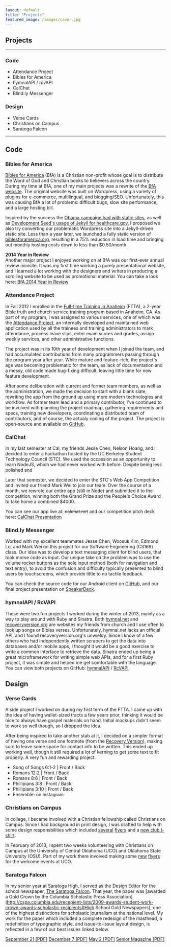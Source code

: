 ```yaml
---
layout: default
title: "Projects"
featured_image: /images/cover.jpg
---
```


## Projects
---

### Code

* Attendance Project
* Bibles for America
* hymnalAPI / rcvAPI
* CalChat
* Blind.ly Messenger

### Design

* Verse Cards
* Christians on Campus
* Saratoga Falcon
  

---

## Code

### Bibles for America

[Bibles for America](bfa.org) (BfA) is a Christian non-profit whose goal is to distribute the Word of God and Christian books to believers across the country. During my time at BfA, one of my main projects was a rewrite of the [BfA website](biblesforamerica.org). The original website was built on Wordpress, using a variety of plugins for e-commerce, multilingual, and blogging/SEO. Unfortunately, this was causing BfA a lot of problems: difficult bugs, slow site performance, and a large hosting bill. 

Inspired by the success the [Obama campaign had with static sites](http://kylerush.net/blog/meet-the-obama-campaigns-250-million-fundraising-platform/), as well as [Development Seed's usage of Jekyll for healthcare.gov](http://www.theatlantic.com/technology/archive/2013/06/healthcaregov-code-developed-by-the-people-and-for-the-people-released-back-to-the-people/277295/), I proposed we also try converting our problematic Wordpress site into a Jekyll-driven static site. Less than a year later, we launched a fully static version of [biblesforamerica.org](bfa.org), resulting in a 75% reduction in load time and bringing out monthly hosting costs down to less than $0.50/month.

**2014 Year in Review**  
Another major project I enjoyed working on at BfA was our first-ever annual review minisite. It was my first time working a purely presentational website, and I learned a lot working with the designers and writers in producing a scrolling website to be used as promotional material. You can take a look here: [BfA 2014 Year in Review](bfa.org/2014)


### Attendance Project

In Fall 2012 I enrolled in the [Full-time Training in Anaheim](ftta.org) (FTTA), a 2-year Bible truth and church service training program based in Anaheim, CA. As part of my program, I was assigned to various services, one of which was the [Attendance Project](https://github.com/attendanceproject/djattendance), an internally developed and maintained web application used by all the trainees and training administrators to mark attendance, process leave slips, enter exam scores and grades, assign weekly services, and other administrative functions.

The project was in its 10th year of development when I joined the team, and had accumulated contributions from many programmers passing through the program year after year. While mature and feature-rich, the project's age was becoming problematic for the team, as lack of documentation and a messy, old code made bug-fixing difficult, leaving little time for new feature development. 

After some deliberation with current and former team members, as well as the administration, we made the decision to start with a blank slate, rewriting the app from the ground up using more modern technologies and workflow. As former team lead and a primary contributor, I've continued to be involved with planning the project roadmap, gathering requirements and specs, training new developers, coordinating a distributed team of contributors, and of course, the actualy coding of the project. The project is open-source and available on [GitHub](https://github.com/attendanceproject/djattendance).

### CalChat

In my last semester at Cal, my friends Jesse Chen, Nelson Hoang, and I decided to enter a hackathon hosted by the UC Berkeley Student Technology Council (STC). We used the occassion as an opportunity to learn NodeJS, which we had never worked with before. Despite being less polished and 

Later that semester, we decided to enter the STC's Web App Competition and invited our friend Mark Wei to join our team. Over the course of a month, we rewrote our entire app (still in Node) and submitted it to the competition, winning both the Grand Prize and the People's Choice Award to take home a combined $4000. 

You can see our app live at: ~~calchat.net~~ and our competition pitch deck here: [CalChat Presentation](https://speakerdeck.com/ricefield/calchat)


### Blind.ly Messenger

Worked with my excellent teammates Jesse Chen, Woosuk Kim, Edmond Lo, and Mark Wei on this project for our Software Engineering (CS169) class. Our idea was to develop a text messaging client for blind users, that took morse code as input. Our unique take on the problem was to use the volume rocker buttons as the sole input method (both for navigation and text entry), to avoid the confusion and difficulty typically presented to blind users by touchscreens, which provide little to no tactile feedback.

You can check the source code for our Android client on [GitHub](https://github.com/pingpongboss/Blind.ly-Messenger), and our final project presentation on [SpeakerDeck](https://speakerdeck.com/ricefield/blindly-messenger).

### hymnalAPI / RcVAPI

These were two fun projects I worked during the winter of 2013, mainly as a way to play around with Ruby and Sinatra. Both [hymnal.net](hymnal.net) and [recoveryversion.org](online.recoveryversion.org) are websites my friends from church and I use often to look up songs or Bibles verses. Unfortunately, hymnal.net lacks an official API, and I found recoveryversion.org's unwieldy. Since I know of a few others who had independently written scrapers to get the data into databases and/or mobile apps, I thought it would be a good exercise to write a common interface to retrieve the data. Sinatra ended up being a great microframework for writing simple web APIs, and for a first Ruby project, it was simple and helped me get comfortable with the language. You can view both projects on GitHub: [hymnalAPI](https://github.com/ricefield/hymnalAPI) / [RcVAPI](https://github.com/ricefield/RcVAPI).


## Design

### Verse Cards

A side project I worked on during my first term of the FTTA. I came up with the idea of having wallet-sized tracts a few years prior, thinking it would be nice to always have gospel materials on hand. Initial mockups didn't seem to work so well though, so I dropped the idea.

After being inspired to take another stab at it, I decided on a simpler format of having one verse and one footnote (from the [Recovery Version](recoveryversion.org)), making sure to leave some space for contact info to be written. This ended up working well, though it still required a lot of kerning to get some text to fit properly. A very fun and rewarding project. 

* Song of Songs 6:1-2 | Front / Back
* Romans 12:2 | Front / Back
* Romans 8:6 | Front / Back
* Phillipians 3:8 | Front / Back
* Phillipians 3:10 | Front / Back
* Ensemble: on Instagram 

### Christians on Campus

In college, I became involved with a Christian fellowship called Christians on Campus. Since I had background in print design, I was drafted to help with some design responsbilities which included [several]() [flyers]() and a [new club t-shirt]().

In February of 2013, I spent two weeks volunteering with Christians on Campus at the University of Central Oklahoma (UCO) and Oklahoma State University (OSU). Part of my work there involved making some [new]() [flyers]() for the welcome events at UCO.

### Saratoga Falcon

In my senior year at Saratoga High, I served as the Design Editor for the school newspaper, [The Saratoga Falcon](http://saratogafalcon.org/). That year, the paper was [awarded a Gold Crown by the Columbia Scholastic Press Association](http://cspa.columbia.edu/recepient-lists/2009-awards-student-work-crown-awards-scholastic-recipients#High School Gold Newspapers), one of the highest distinctions for scholastic journalism at the national level. My work for the paper which included a complete redesign of the masthead, a redefinition of typographic style, and issue-to-issue layout design, is reflected in a few of our best issues linked below.

[September 21 [PDF]]()   [December 7 [PDF]]()   [May 2 [PDF]]()   [Senior Magazine [PDF]]()  
